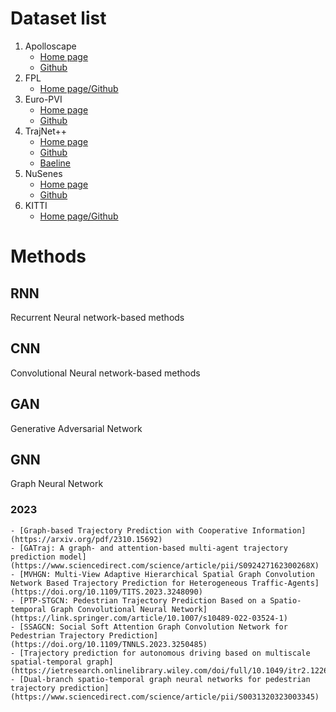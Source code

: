# Dataset list
1. Apolloscape
   - [Home page](https://apolloscape.auto/trajectory.html)
   - [Github](https://github.com/sibozhang/dataset-api/tree/master/trajectory_prediction)
2. FPL
   - [Home page/Github](https://github.com/takumayagi/fpl)
3. Euro-PVI
   - [Home page](https://www.mpi-inf.mpg.de/departments/computer-vision-and-machine-learning/research/euro-pvi-dataset)
   - [Github](https://github.com/apratimbhattacharyya18/jbcvae)
4. TrajNet++
   - [Home page](https://www.aicrowd.com/challenges/trajnet-a-trajectory-forecasting-challenge)
   - [Github](https://github.com/vita-epfl/trajnetplusplusdata/releases/tag/v4.0)
   - [Baeline](https://github.com/vita-epfl/trajnetplusplusbaselines)
5. NuSenes
   - [Home page](https://www.nuscenes.org/nuscenes)
   - [Github](https://github.com/nutonomy/nuscenes-devkit)
6. KITTI
   - [Home page/Github](https://github.com/Marchetz/KITTI-trajectory-prediction)

# Methods
## RNN
Recurrent Neural network-based methods
## CNN
Convolutional Neural network-based methods
## GAN
Generative Adversarial Network
## GNN
Graph Neural Network
### 2023
	- [Graph-based Trajectory Prediction with Cooperative Information](https://arxiv.org/pdf/2310.15692)
	- [GATraj: A graph- and attention-based multi-agent trajectory prediction model](https://www.sciencedirect.com/science/article/pii/S092427162300268X)
	- [MVHGN: Multi-View Adaptive Hierarchical Spatial Graph Convolution Network Based Trajectory Prediction for Heterogeneous Traffic-Agents] (https://doi.org/10.1109/TITS.2023.3248090)
	- [PTP-STGCN: Pedestrian Trajectory Prediction Based on a Spatio-temporal Graph Convolutional Neural Network](https://link.springer.com/article/10.1007/s10489-022-03524-1)
	- [SSAGCN: Social Soft Attention Graph Convolution Network for Pedestrian Trajectory Prediction](https://doi.org/10.1109/TNNLS.2023.3250485)
	- [Trajectory prediction for autonomous driving based on multiscale spatial-temporal graph](https://ietresearch.onlinelibrary.wiley.com/doi/full/10.1049/itr2.12265)
	- [Dual-branch spatio-temporal graph neural networks for pedestrian trajectory prediction](https://www.sciencedirect.com/science/article/pii/S0031320323003345)
